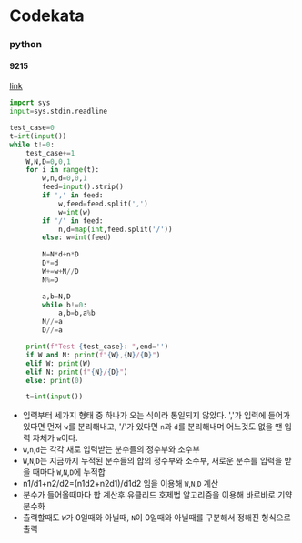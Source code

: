 # Codekata
### python
#### 9215
[link](https://www.acmicpc.net/problem/9215)
```python
import sys
input=sys.stdin.readline

test_case=0
t=int(input())
while t!=0:
    test_case+=1
    W,N,D=0,0,1
    for i in range(t):
        w,n,d=0,0,1
        feed=input().strip()
        if ',' in feed: 
            w,feed=feed.split(',')
            w=int(w)
        if '/' in feed: 
            n,d=map(int,feed.split('/'))
        else: w=int(feed)
    
        N=N*d+n*D
        D*=d
        W+=w+N//D
        N%=D

        a,b=N,D
        while b!=0:
            a,b=b,a%b
        N//=a
        D//=a

    print(f"Test {test_case}: ",end='')
    if W and N: print(f"{W},{N}/{D}")
    elif W: print(W)
    elif N: print(f"{N}/{D}")
    else: print(0)

    t=int(input())
```
- 입력부터 세가지 형태 중 하나가 오는 식이라 통일되지 않았다. ','가 입력에 들어가있다면 먼저 `w`를 분리해내고, '/'가 있다면 `n`과 `d`를 분리해내며 어느것도 없을 땐 입력 자체가 `w`이다. 
- `w`,`n`,`d`는 각각 새로 입력받는 분수들의 정수부와 소수부
- `W`,`N`,`D`는 지금까지 누적된 분수들의 합의 정수부와 소수부, 새로운 분수를 입력을 받을 때마다 `W`,`N`,`D`에 누적합
- n1/d1+n2/d2=(n1d2+n2d1)/d1d2 임을 이용해 `W`,`N`,`D` 계산
- 분수가 들어올때마다 합 계산후 유클리드 호제법 알고리즘을 이용해 바로바로 기약분수화
- 출력할때도 `W`가 0일때와 아닐때, `N`이 0일때와 아닐때를 구분해서 정해진 형식으로 출력
